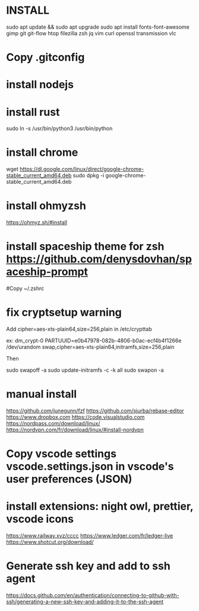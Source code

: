 # INSTALL

sudo apt update && sudo apt upgrade
sudo apt install fonts-font-awesome gimp git git-flow htop filezilla zsh jq vim curl openssl transmission vlc

# Copy .gitconfig

# install nodejs

# install rust

sudo ln -s /usr/bin/python3 /usr/bin/python

# install chrome

wget https://dl.google.com/linux/direct/google-chrome-stable_current_amd64.deb
sudo dpkg -i google-chrome-stable_current_amd64.deb

# install ohmyzsh

https://ohmyz.sh/#install

# install spaceship theme for zsh https://github.com/denysdovhan/spaceship-prompt

#Copy ~/.zshrc

# fix cryptsetup warning

Add cipher=aes-xts-plain64,size=256,plain in /etc/crypttab

ex: dm_crypt-0 PARTUUID=e0b47978-082b-4806-b0ac-ecf4b4f1266e /dev/urandom swap,cipher=aes-xts-plain64,initramfs,size=256,plain

Then

sudo swapoff -a
sudo update-initramfs -c -k all
sudo swapon -a

# manual install

https://github.com/junegunn/fzf
https://github.com/sjurba/rebase-editor
https://www.dropbox.com
https://code.visualstudio.com
https://nordpass.com/download/linux/
https://nordvpn.com/fr/download/linux/#install-nordvpn

# Copy vscode settings vscode.settings.json in vscode's user preferences (JSON)

# install extensions: night owl, prettier, vscode icons

https://www.railway.xyz/cccc
https://www.ledger.com/fr/ledger-live
https://www.shotcut.org/download/

# Generate ssh key and add to ssh agent

https://docs.github.com/en/authentication/connecting-to-github-with-ssh/generating-a-new-ssh-key-and-adding-it-to-the-ssh-agent
